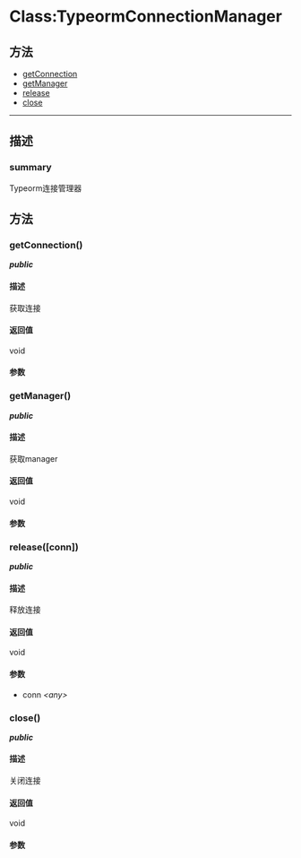 # Class:TypeormConnectionManager   
## 方法
+ [getConnection](#METHOD_getConnection)
+ [getManager](#METHOD_getManager)
+ [release](#METHOD_release)
+ [close](#METHOD_close)
---   
## 描述
   
### summary   
Typeorm连接管理器  
   
## 方法   
### <a id="METHOD_getConnection">getConnection()</a>   
***public***   
#### 描述   
获取连接   
#### 返回值   
void   
#### 参数   
### <a id="METHOD_getManager">getManager()</a>   
***public***   
#### 描述   
获取manager   
#### 返回值   
void   
#### 参数   
### <a id="METHOD_release">release([conn])</a>   
***public***   
#### 描述   
释放连接   
#### 返回值   
void   
#### 参数   
+ conn *&lt;any&gt;*    
### <a id="METHOD_close">close()</a>   
***public***   
#### 描述   
关闭连接   
#### 返回值   
void   
#### 参数   
